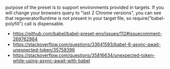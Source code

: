 purpose of the preset is to support environments provided in targets. If you will change your browsers query to "last 2 Chrome versions", you can see that regeneratorRuntime is not present in your target file, so require("babel-polyfill") call is dispensable.

- https://github.com/babel/babel-preset-env/issues/112#issuecomment-269762964
- https://stackoverflow.com/questions/33641593/babel-6-async-await-unexpected-token/35758396
- https://stackoverflow.com/questions/35816634/unexpected-token-while-using-async-await-with-babel
